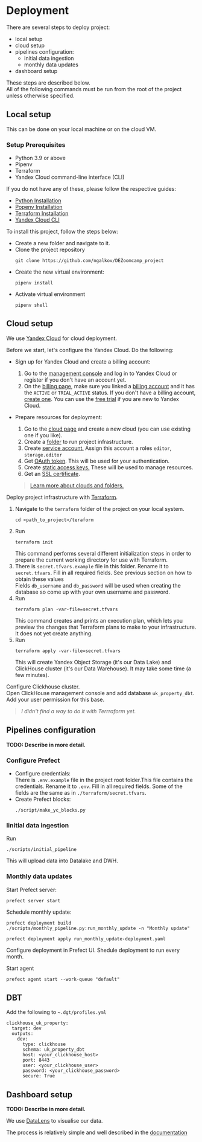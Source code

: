 # Deployment

There are several steps to deploy project:
- local setup
- cloud setup
- pipelines configuration:
    - initial data ingestion
    - monthly data updates
- dashboard setup

These steps are described below.  
All of the following commands must be run from the root of the project unless otherwise specified.

## Local setup
This can be done on your local machine or on the cloud VM.

### Setup Prerequisites
 - Python 3.9 or above
 - Pipenv
 - Terraform
 - Yandex Cloud command-line interface (CLI)

If you do not have any of these, please follow the respective guides:
  - [Python Installation](https://docs.python.org/3/using/index.html)
  - [Popenv Installation](https://github.com/pypa/pipenv#installation)
  - [Terraform Installation](https://developer.hashicorp.com/terraform/downloads)
  - [Yandex Cloud CLI](https://cloud.yandex.com/en/docs/cli/quickstart#install)

To install this project, follow the steps below:
 - Create a new folder and navigate to it.
 - Clone the project repository  
     ```
    git clone https://github.com/ngalkov/DEZoomcamp_project
    ```
 - Create the new virtual environment:  
      ```
    pipenv install
    ```
 - Activate virtual environment
      ```
    pipenv shell
    ```

## Cloud setup
We use [Yandex Cloud](https://cloud.yandex.com) for cloud deployment. 

Before we start, let's configure the Yandex Cloud. Do the following:

- Sign up for Yandex Cloud and create a billing account:
   1. Go to the [management console](https://console.cloud.yandex.com/) and log in to Yandex Cloud or register if you don't have an account yet.
   2. On the [billing page](https://console.cloud.yandex.com/billing), make sure you linked a [billing account](https://cloud.yandex.com/en-ru/docs/billing/concepts/billing-account) and it has the `ACTIVE` or `TRIAL_ACTIVE` status. If you don't have a billing account, [create one](https://cloud.yandex.com/en-ru/docs/billing/quickstart/). You can use the [free trial](https://cloud.yandex.com/en-ru/docs/getting-started/free-trial/concepts/quickstart) if you are new to Yandex Cloud.

- Prepare resources for deployment:
   1. Go to the [cloud page](https://console.cloud.yandex.com/cloud) and create a new cloud (you can use existing one if you like).
   2. Create a [folder](https://cloud.yandex.com/en-ru/docs/resource-manager/operations/folder/create) to run project infrastructure.
   3. Create [service account.](https://cloud.yandex.com/en-ru/docs/iam/operations/sa/create) Assign this account a roles `editor`, `storage.editor`
   4. Get [OAuth token](https://cloud.yandex.com/en-ru/docs/iam/concepts/authorization/oauth-token). This will be used for your authentication.
   5. Create [static access keys.](https://cloud.yandex.com/en-ru/docs/iam/operations/sa/create-access-key) These will be used to manage resources.
   6. Get an [SSL certificate](https://cloud.yandex.com/en-ru/docs/managed-clickhouse/operations/connect#get-ssl-cert).

   > [Learn more about clouds and folders.](https://cloud.yandex.com/en-ru/docs/resource-manager/concepts/resources-hierarchy)

Deploy project infrastructure with [Terraform](https://www.terraform.io/).  
1. Navigate to the `terraform` folder of the project on your local system.
   ```
   cd <path_to_project>/teraform
   ```  
2. Run
   ```
   terraform init
   ```
   This command performs several different initialization steps in order to prepare the current working directory for use with Terraform. 
3. There is `secret.tfvars.example` file in this folder. Rename it to `secret.tfvars`. Fill in all required fields. See previous section on how to obtain these values  
   Fields `db_username` and `db_password` will be used when creating the database so come up with your own username and password.   
4. Run
   ```
   terraform plan -var-file=secret.tfvars
   ```
   This command creates and prints an execution plan, which lets you preview the changes that Terraform plans to make to your infrastructure. It does not yet create anything.  
5. Run
   ```
   terraform apply -var-file=secret.tfvars
   ```
   This will create Yandex Object Storage (it's our Data Lake) and ClickHouse cluster (it's our Data Warehouse). It may take some time (a few minutes).

Configure Clickhouse cluster.  
Open ClickHouse management console and add database `uk_property_dbt`. 
Add your user  permission for this base.
>*I didn't find a way to do it with Terrraform yet.*
 
## Pipelines configuration
**TODO: Describe in more detail.**
### Configure Prefect 
-  Configure credentials:  
   There is `.env.example` file in the project root folder.This file contains the credentials. Rename it to `.env`. Fill in all required fields. Some of the fields are the same as in `./terraform/secret.tfvars`.
- Create Prefect blocks:  
   ```
   ./script/make_yc_blocks.py
   ```


### Iinitial data ingestion
Run
```
./scripts/initial_pipeline
```
This will upload data into Datalake and DWH.

### Monthly data updates
Start Prefect server:
```
prefect server start
```

Schedule monthly update:  
```
prefect deployment build ./scripts/monthly_pipeline.py:run_monthly_update -n "Monthly update"
```
```
prefect deployment apply run_monthly_update-deployment.yaml
```
Configure deployment in Prefect UI. Shedule deployment to run every month.

Start agent
```
prefect agent start --work-queue "default"
```

## DBT
Add the following to `~.dgt/profiles.yml`
```
clickhouse_uk_property:
  target: dev
  outputs:
    dev:
      type: clickhouse
      schema: uk_property_dbt
      host: <your_clickhouse_host>
      port: 8443
      user: <your_clickhouse_user>
      password: <your_clickhouse_password>
      secure: True
```

## Dashboard setup
**TODO: Describe in more detail.**

We use [DataLens](https://datalens.yandex.com/) to visualise our data.

The process is relatively simple and well described in the [documentation](https://cloud.yandex.com/en-ru/docs/datalens/quickstart)
